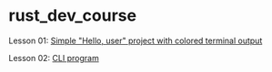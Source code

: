 # rust_dev_course
Lesson 01: [Simple "Hello, user" project with colored terminal output](lesson-01/src/main.rs)

Lesson 02: [CLI program](lesson-02/src/main.rs) 
